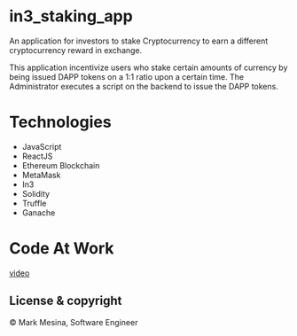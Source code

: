 # in3_staking_app
An application for investors to stake Cryptocurrency to earn a different cryptocurrency reward in exchange. 

This application incentivize users who stake certain amounts of currency by being issued DAPP tokens on a 1:1 ratio upon a certain time. 
The Administrator executes a script on the backend to issue the DAPP tokens.

# Technologies
- JavaScript
- ReactJS
- Ethereum Blockchain
- MetaMask
- In3
- Solidity
- Truffle
- Ganache

# Code At Work
[video](https://drive.google.com/file/d/1MjNTOeytp7o_hKp6oNTkKwhf9wzhzNn2/preview)


## License & copyright
© Mark Mesina, Software Engineer
